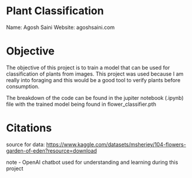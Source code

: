 # Plant Classification
Name: Agosh Saini
Website: agoshsaini.com

# Objective
The objective of this project is to train a model that can be used for classification of plants from images. This project was used because I am really into foraging and this would be a good tool to verify plants before consumption.

The breakdown of the code can be found in the jupiter notebook (.ipynb) file with the trained model being found in flower_classifier.pth

# Citations
source for data: https://www.kaggle.com/datasets/msheriey/104-flowers-garden-of-eden?resource=download

note - OpenAI chatbot used for understanding and learning during this project
